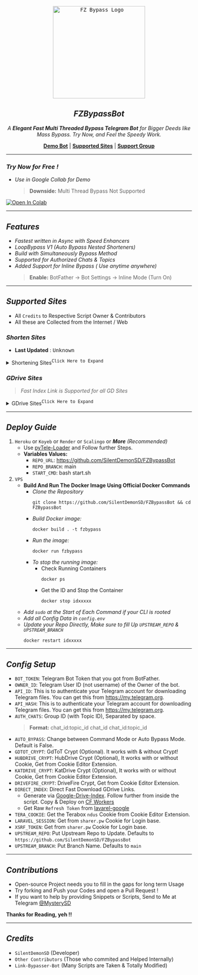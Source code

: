 <div align="center">
    <a href="https://github.com/SilentDemonSD">
        <kbd>
            <img width="250" src="https://graph.org/file/80f677693ae80cbd8707e.jpg" alt="FZ Bypass Logo">
        </kbd>
    </a>

## ***FZBypassBot***

<i>A **Elegant Fast Multi Threaded Bypass Telegram Bot** for Bigger Deeds like Mass Bypass. Try Now, and Feel the Speedy Work.</i>

[**Demo Bot**](https://t.me/FZBypassBot) | [**Supported Sites**](#supported-sites) | [**Support Group**](https://t.me/FXTorrentz)

</div>

---

### ***Try Now for Free !***
- _Use in Google Collab for Demo_
  > **Downside:** Multi Thread Bypass Not Supported

<a target="_blank" href="https://colab.research.google.com/github/SilentDemonSD/FZBypassBot/blob/main/FZNotebook/fzbypasser.ipynb">
  <img src="https://colab.research.google.com/assets/colab-badge.svg" alt="Open In Colab"/>
</a>

---

## ***Features***
- _Fastest written in Async with Speed Enhancers_
- _LoopBypass V1 (Auto Bypass Nested Shorteners)_
- _Build with Simultaneously Bypass Method_
- _Supported for Authorized Chats & Topics_
- _Added Support for Inline Bypass ( Use anytime anywhere)_
  > **Enable:** BotFather -> Bot Settings -> Inline Mode (Turn On)

---

## ***Supported Sites***
- All `Credits` to Respective Script Owner & Contributors
- All these are Collected from the Internet / Web

### ***Shorten Sites***

- <b>Last Updated</b> : <kbd>Unknown</kbd>

<details>
    <summary>Shortening Sites<sup><kbd>Click Here to Expand</kbd></sup></summary>

| __Shortener Sites__ | __Status__ |__Last Updated__ |
|:------------------:|:----------:|:----------------:|
|`ronylink.com`|✅️| **Unknown**|
|`tinyfy.in`|✅️| **Unknown**|
|`xpshort.com` + `push.bdnewsx.com` + `techymozo.com`|❌| **Unknown**|
|`gtlinks.me` + `gyanilinks.com`|✅| **18-04-2024**|
|`earn.moneykamalo.com`|✅️| **Unknown**|
|`droplink.co`|✅️| **Unknown**|
|`adrinolinks.com`|✅️| **Unknown**|
|`krownlinks.me`|✅️| **Unknown**|
|`du-link.in` + `dulink.in`|✅️| **Unknown**|
|`onepagelink.in`|✅️| **Unknown**|
|`link.tnshort.net`|✅️| **Unknown**|
|`evolinks.in`|✅| **22-04-2024**|
|`go.lolshort.tech`|❌️| **Unknown**|
|`indianshortner.in`|✅️| **Unknown**|
|`rslinks.net`|❌️| **Unknown**|
|`m.easysky.in`|✅| **Unknown**|
|`linkbanao.com`|❌️| **Unknown**|
|`linkvertise.com`|️❌️| **Unknown**|
|`link.tnlink.in`|️✅️| **23-04-2024**|
|`link4earn.com` + `link4earn.in`|✅️| **Unknown**|
|`shortingly.com`|️✅️|️ **Unknown**|
|`short2url.in`|✅️| **Unknown**|
|`urlsopen.com`|✅️| **Unknown**|
|`mdisk.pro`|✅️| **Unknown**|
|`ouo.io` + `ouo.press`|✅️| **Unknown**|
|`www.dropbox.com`|✅️| **Unknown**|
|`disk.yandex.ru` + `yandex.com`|✅️| **Unknown**|
|`try2link.com`|✅️| **18-04-2024**|
|`linkpays.in`|✅️| **Unknown**|
|`pkin.me` + `go.paisakamalo.in`|✅️| **Unknown**|
|`sklinks.in` + `sklinks.tech`|✅️| **Unknown**|
|`link1s.com`|✅️| **Unknown**|
|`tulinks.one` + `go.tulinks.online` + `tulinks.online`|✅️| **Unknown**|
|`link.vipurl.in` + `vipurl.in` + `count.vipurl.in`|✅️| **Unknown**|
|`v2links.com`|️❌️| **Unknown**|
|`indyshare.net`|✅️| **Unknown**|
|`bit.ly` + `tinyurl.com` + `*.short.gy` + `shorturl.ac`|✅️| **Unknown**|
|`linkyearn.com`|❌️| **Unknown**|
|`earn4link.in`|✅️|**Unknown**|
|`linksly.co`|✅️| **Unknown**|
|`download.mdiskshortner.link`|✅️| **Unknown**|
|`shrdsk.me`|️️✅️| **Unknown**|
|`mediafire.com`|✅️| **Unknown**|
|`terabox.*` + `terabox.*` + `nephobox.*` + `4funbox.*` + `mirrobox.*` + `momerybox.*` + `teraboxapp.*`|✅️| **Unknown**|
|`rocklinks.net`|✅️| **Unknown**|
|`mplaylink.com`|️❌️| **Unknown**|
|`shrinke.me`|✅️| **Unknown**|
|`urlspay.in`|✅️| **Unknown**|
|`short.tnvalue.in`|✅️| **Unknown**|
|`sxslink.com`|✅️| **Unknown**|
|`ziplinker.net`|✅️| **Unknown**|
|`moneycase.link`|✅️| **Unknown**|
|`urllinkshort.in`|✅️| **Unknown**|
|`dtglinks.in`|✅️| **Unknown**|
|`kpslink.in`|✅️| **Unknown**|
|`v2.kpslink.in`|✅️| **Unknown**|
|`tamizhmasters.com`|⚠️| **Unknown**|
|`tglink.in`|✅️| **Unknown**|
|`pandaznetwork.com`|✅️| **Unknown**|
|`url4earn.in`|✅️| **Unknown**|
|`ez4short.com`|✅️| **Unknown**|
|`dalink.in`|✅️| **Unknown**|
|`omnifly.in.net`|✅️| **Unknown**|
|`sheralinks.com`|✅️| **Unknown**|
|`bindaaslinks.com`|✅️| **Unknown**|
|`viplinks.io`|️⚠️| **Unknown**|
|`short2url.in`|✅️| **Unknown**|
|`shrinkforearn.xyz`|️❌️| **Unknown**|
|`bringlifes.com`|️️✅️| **Unknown**|
|`linkfly.me`|✅️| **Unknown**|
|`anlinks.in`|️✅️| **22-04-2024**|
|`vplinks.in`|✅️| **Unknown**|
|`earn2me.com`|✅️| **Unknown**|
|`adsfly.in`|✅️| **Unknown**|
|`m.narzolinks.click`|✅️| **Unknown**|
|`appurl.io`|✅️| **Unknown**|
|`surl.li`|✅️| **Unknown**|
|`earn2short.in`|✅️| **Unknown**|
|`instantearn.in`|✅️| **Unknown**|
|`linkjust.com`|✅️| **Unknown**|
|`pdiskshortener.com`|✅️| **Unknown**|

### ***Scrape Sites***
| __Websites__ | __Status__ |__Last Updated__ |
|:------------:|:----------:|:----------------:|
|`cinevood.*` **(Page)** |✅️| **Unknown**|
|`toonworld4all.*` **(Page + Episode)** |️❌️| **Unknown**|
|`kayoanime.com` **(Page)**|✅️| **Unknown**|
|`skymovieshd.*`|✅️| **Unknown**|
|`ww1.sharespark.cfd`|✅️| **Unknown**|
|`www.1tamilmv.*` **(Page)**|✅️| **Unknown**|

</details>

### ***GDrive Sites***
> _Fast Index Link is Supported for all GD Sites_

<details>
    <summary>GDrive Sites<sup><kbd>Click Here to Expand</kbd></sup></summary>

| __Websites__ | __Status__ | __Last Updated__ |
|:------------:|:----------:|:----------------:|
|`new*.gdtot.zip`|️❌️| **Unknown**|
|`new*.filepress.store` + `filebee.xyz` + `onlystream.xyz` + `pressbee.xyz`**( Only Tg Links )**|✅️|**Unknown**|
|`appdrive.*` **(File + Pack)**|✅️|**Unknown**|
|`gdflix.*`**(File + Pack)**|❌️|**Unknown**|
|`hubdrive.lat` **(Instant Link)**|✅️|**Unknown**|
|`katdrive.org` **(Direct Download)**|✅️|**Unknown**|
|`drivefire.co`|✅️|**Unknown**|
|`sharer.pw`|❌|**Unknown**|

</details>

---

## ***Deploy Guide***
1. `Heroku` or `Koyeb` or `Render` or `Scalingo` or _**More**_ _(Recommended)_
    - Use [pyTele-Loader](https://github.com/SilentDemonSD/pyTele-Loader) and Follow further Steps.
    - **Variables Values:**
      - `REPO_URL`: https://github.com/SilentDemonSD/FZBypassBot
      - `REPO_BRANCH`: main
      - `START_CMD`: bash start.sh
2. `VPS`
    - **Build And Run The Docker Image Using Official Docker Commands**
        - _Clone the Repository_
            ```
            git clone https://github.com/SilentDemonSD/FZBypassBot && cd FZBypassBot
            ```
        - _Build Docker image:_
            ```
            docker build . -t fzbypass
            ```
        - _Run the image:_
            ```
            docker run fzbypass
            ```
        - _To stop the running image:_
            - Check Running Containers
                ```
                docker ps
                ```
            - Get the ID and Stop the Container
                ```
                docker stop idxxxxx
                ```
    - _Add `sudo` at the Start of Each Command if your CLI is rooted_
    - _Add all Config Data in `config.env`_
    - _Update your Repo Directly, Make sure to fill Up `UPSTREAM_REPO` & `UPSTREAM_BRANCH`_
        ```
        docker restart idxxxxx
        ```

---

## ***Config Setup***
- `BOT_TOKEN`: Telegram Bot Token that you got from BotFather.
- `OWNER_ID`: Telegram User ID (not username) of the Owner of the bot.
- `API_ID`: This is to authenticate your Telegram account for downloading Telegram files. You can get this from https://my.telegram.org.
- `API_HASH`: This is to authenticate your Telegram account for downloading Telegram files. You can get this from https://my.telegram.org.
- `AUTH_CHATS`: Group ID (with Topic ID), Separated by space.
  > **Format:** chat_id:topic_id chat_id chat_id:topic_id
- `AUTO_BYPASS`: Change between Command Mode or Auto Bypass Mode. Default is False.
- `GDTOT_CRYPT`: GdToT Crypt (Optional). It works with & without Crypt!
- `HUBDRIVE_CRYPT`: HubDrive Crypt (Optional), It works with or without Cookie, Get from Cookie Editor Extension.
- `KATDRIVE_CRYPT`: KatDrive Crypt (Optional), It works with or without Cookie, Get from Cookie Editor Extension.
- `DRIVEFIRE_CRYPT`: DriveFire Crypt, Get from Cookie Editor Extension.
- `DIRECT_INDEX`: Direct Fast Download GDrive Links.
  - Generate via [Google-Drive-Index](https://gitlab.com/GoogleDriveIndex/cloudflare-gdrive-download-worker/-/blob/main/src/worker.js). Follow further from inside the script. Copy & Deploy on [CF Workers](https://cloudflare.com)
  - Get Raw `Refresh Token` from [lavarel-google](https://github.com/ivanvermeyen/laravel-google-drive-demo/blob/master/README/2-getting-your-refresh-token.md)
- `TERA_COOKIE`: Get the Terabox `ndus` Cookie from Cookie Editor Extension.
- `LARAVEL_SESSION`: Get from `sharer.pw` Cookie for Login base.
- `XSRF_TOKEN`: Get from `sharer.pw` Cookie for Login base.
- `UPSTREAM_REPO`: Put Upstream Repo to Update. Defaults to `https://github.com/SilentDemonSD/FZBypassBot`
- `UPSTREAM_BRANCH`: Put Branch Name. Defaults to `main`

---

## ***Contributions***
- Open-source Project needs you to fill in the gaps for long term Usage
- Try forking and Push your Codes and open a Pull Request !
- If you want to help by providing Snippets or Scripts, Send to Me at Telegram [@MysterySD](t.me/MysterySD)

**Thanks for Reading, yeh !!**

---

## ***Credits***
- `SilentDemonSD` (Developer)
- `Other Contributors` (Those who commited and Helped Internally)
- `Link-Bypasser-Bot` (Many Scripts are Taken & Totally Modified)
